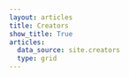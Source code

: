 ```yaml
---
layout: articles
title: Creators
show_title: True
articles:
  data_source: site.creators
  type: grid
---
```

